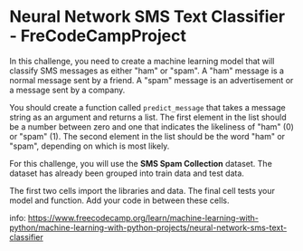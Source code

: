 # Neural Network SMS Text Classifier - FreCodeCampProject

In this challenge, you need to create a machine learning model that will classify SMS messages as either "ham" or "spam". A "ham" message is a normal message sent by a friend. A "spam" message is an advertisement or a message sent by a company.

You should create a function called `predict_message` that takes a message string as an argument and returns a list. The first element in the list should be a number between zero and one that indicates the likeliness of "ham" (0) or "spam" (1). The second element in the list should be the word "ham" or "spam", depending on which is most likely.

For this challenge, you will use the **SMS Spam Collection** dataset. The dataset has already been grouped into train data and test data.

The first two cells import the libraries and data. The final cell tests your model and function. Add your code in between these cells.

info: https://www.freecodecamp.org/learn/machine-learning-with-python/machine-learning-with-python-projects/neural-network-sms-text-classifier
